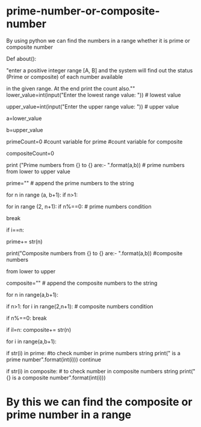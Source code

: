 # prime-number-or-composite-number
By using python we can find the numbers in a range whether it is prime or composite number


Def about():

"enter a positive integer range [A, B] and the system will find out the status (Prime or composite) of each number available

in the given range. At the end print the count also."" lower_value=int(input("Enter the lowest range value: ")) # lowest value

upper_value=int(input("Enter the upper range value: ")) # upper value

a=lower_value

b=upper_value

primeCount=0 #count variable for prime #count variable for composite

compositeCount=0

print ("Prime numbers from {} to {} are:- ".format(a,b)) # prime numbers from lower to upper value

prime="" # append the prime numbers to the string

for n in range (a, b+1): if n>1:

for in range (2, n+1): if n%==0: # prime numbers condition

break

if i==n:

prime+= str(n)

print("Composite numbers from {} to {} are:- ".format(a,b)) #composite numbers

from lower to upper

composite="" # append the composite numbers to the string

for n in range(a,b+1):

if n>1: for i in range(2,n+1): # composite numbers condition

if n%==0: break

if il=n: composite+= str(n)

for i in range(a,b+1):

if str(i) in prime: #to check number in prime numbers string print(" is a prime number".format(int(i))) continue

if str(i) in composite: # to check number in composite numbers string print("{} is a composite number".format(int(i)))
# By this we can find the composite or prime number in a range
